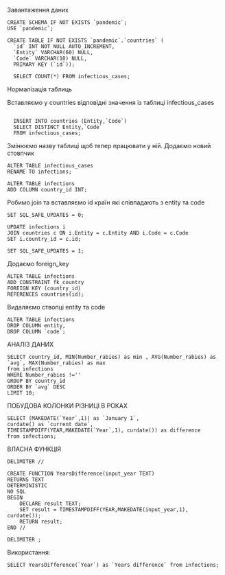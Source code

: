 Завантаження даних

```
CREATE SCHEMA IF NOT EXISTS `pandemic`;
USE `pandemic`;

CREATE TABLE IF NOT EXISTS `pandemic`.`countries` (
  `id` INT NOT NULL AUTO_INCREMENT,
  `Entity` VARCHAR(60) NULL,
  `Code` VARCHAR(10) NULL,
  PRIMARY KEY (`id`));
  
  SELECT COUNT(*) FROM infectious_cases;

```
  
Нормалізація таблиць

Вставляємо у countries відповідні значення із таблиці infectious_cases

```

  INSERT INTO countries (Entity,`Code`)
  SELECT DISTINCT Entity,`Code`
  FROM infectious_cases;

```
  
Змінюємо назву таблиці щоб тепер працювати у ній. Додаємо новий стовпчик
```
ALTER TABLE infectious_cases
RENAME TO infections;
```
```
ALTER TABLE infections 
ADD COLUMN country_id INT;
```
Робимо join та вставляємо id країн які співпадають з entity та code

```
SET SQL_SAFE_UPDATES = 0;

UPDATE infections i
JOIN countries c ON i.Entity = c.Entity AND i.Code = c.Code
SET i.country_id = c.id;

SET SQL_SAFE_UPDATES = 1;
```

Додаємо foreign_key

```
ALTER TABLE infections
ADD CONSTRAINT fk_country
FOREIGN KEY (country_id)
REFERENCES countries(id);
```

Видаляємо ствопці entity та code

```
ALTER TABLE infections
DROP COLUMN entity,
DROP COLUMN `code`;
```

АНАЛІЗ ДАНИХ

```
SELECT country_id, MIN(Number_rabies) as min , AVG(Number_rabies) as `avg`, MAX(Number_rabies) as max
from infections
WHERE Number_rabies !=''
GROUP BY country_id
ORDER BY `avg` DESC
LIMIT 10;
```

ПОБУДОВА КОЛОНКИ РІЗНИЦІ В РОКАХ

```
SELECT (MAKEDATE(`Year`,1)) as `January 1`, 
curdate() as `current date`, 
TIMESTAMPDIFF(YEAR,MAKEDATE(`Year`,1), curdate()) as difference 
from infections;
```

ВЛАСНА ФУНКЦІЯ

```
DELIMITER //

CREATE FUNCTION YearsDifference(input_year TEXT)
RETURNS TEXT
DETERMINISTIC 
NO SQL
BEGIN
    DECLARE result TEXT;
    SET result = TIMESTAMPDIFF(YEAR,MAKEDATE(input_year,1), curdate());
    RETURN result;
END //

DELIMITER ;
```

Використання:

```
SELECT YearsDifference(`Year`) as `Years difference` from infections;
```